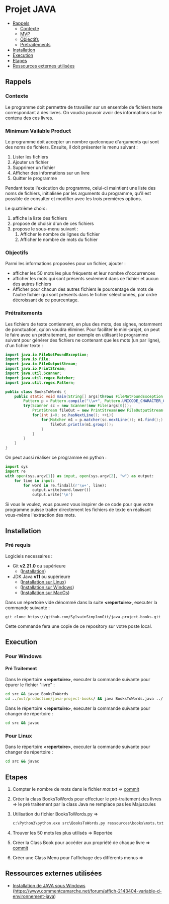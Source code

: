 # Projet JAVA

- [Rappels](#rappels)
  - [Contexte](#contexte)
  - [MVP](#mvp)
  - [Objectifs](#objectifs)
  - [Prétraitements](#pretraitements)
- [Installation](#installation)
- [Execution](#execution)
- [Etapes](#etapes)
- [Ressources externes utilisées](#ressources-externes-utilisées)

<!-- toc -->

## Rappels

### Contexte

Le programme doit permettre de travailler sur un ensemble de fichiers texte correspondant à des livres. On voudra pouvoir avoir des informations sur le contenu des ces livres.

### Minimum Vailable Product

Le programme doit accepter un nombre quelconque d'arguments qui sont des noms de fichiers. Ensuite, il doit présenter le menu suivant :

1. Lister les fichiers
2. Ajouter un fichier
3. Supprimer un fichier
4. Afficher des informations sur un livre
5. Quitter le programme

Pendant toute l'exécution du programme, celui-ci maintient une liste des noms de fichiers, initialisée par les arguments du programme, qu'il est possible de consulter et modifier avec les trois premières options.

Le quatrième choix :

1. affiche la liste des fichiers
2. propose de choisir d'un de ces fichiers
3. propose le sous-menu suivant :
    1. Afficher le nombre de lignes du fichier
    2. Afficher le nombre de mots du fichier

### Objectifs

Parmi les informations proposées pour un fichier, ajouter :

- afficher les 50 mots les plus fréquents et leur nombre d'occurrences
- afficher les mots qui sont présents seulement dans ce fichier et aucun des autres fichiers
- Afficher pour chacun des autres fichiers le pourcentage de mots de l'autre fichier qui sont présents dans le fichier sélectionnés, par ordre décroissant de ce pourcentage.

### Prétraitements

Les fichiers de texte contiennent, en plus des mots, des signes, notamment de ponctuation, qu'on voudra éliminer. Pour faciliter le mini-projet, on peut le faire avec un prétraitement, par exemple en utilisant le programme suivant pour générer des fichiers ne contenant que les mots (un par ligne), d'un fichier texte :

```java
import java.io.FileNotFoundException;
import java.io.File;
import java.io.FileOutputStream;
import java.io.PrintStream;
import java.util.Scanner;
import java.util.regex.Matcher;
import java.util.regex.Pattern;

public class BooksToWords {
    public static void main(String[] args)throws FileNotFoundException {
        Pattern p = Pattern.compile("\\w+", Pattern.UNICODE_CHARACTER_CLASS);
        try(Scanner sc = new Scanner(new File(args[0]));
            PrintStream fileOut = new PrintStream(new FileOutputStream(args[1]))){
            for(int i=0; sc.hasNextLine(); ++i){
                for(Matcher m1 = p.matcher(sc.nextLine()); m1.find();) {
                    fileOut.println(m1.group());
                }
            }
        }
    }
}
```

On peut aussi réaliser ce programme en python :

```python
import sys
import re
with open(sys.argv[1]) as input, open(sys.argv[2], "w") as output:
    for line in input:
        for word in re.findall(r'\w+', line):
            output.write(word.lower())
            output.write('\n')
```

Si vous le voulez, vous pouvez vous inspirer de ce code pour que votre programme puisse traiter directement les fichiers de texte en réalisant vous-même l'extraction des mots.

## Installation

### Pré requis

Logiciels necessaires :

- Git **v2.21.0** ou supérieure
  - ([Installation](https://git-scm.com/downloads))
- JDK Java **v11** ou supérieure
  - ([Installation sur Linux](https://docs.oracle.com/en/java/javase/11/install/installation-jdk-linux-platforms.html#GUID-737A84E4-2EFF-4D38-8E60-3E29D1B884B8))
  - ([Installation sur Windows](https://docs.oracle.com/en/java/javase/11/install/installation-jdk-microsoft-windows-platforms.html#GUID-A7E27B90-A28D-4237-9383-A58B416071CA))
  - ([Installation sur MacOs](https://docs.oracle.com/en/java/javase/11/install/installation-jdk-macos.html#GUID-2FE451B0-9572-4E38-A1A5-568B77B146DE))

Dans un répertoire vide dénommé dans la suite **\<repertoire\>**, executer la commande suivante :

```git
git clone https://github.com/SylvainSimplonGit/java-project-books.git
```

Cette commande fera une copie de ce repository sur votre poste local.

## Execution

### Pour Windows

#### Pré Traitement

Dans le répertoire **\<repertoire\>**, executer la commande suivante pour épurer le fichier "livre" :

```cmd
cd src && javac BooksToWords
cd ../out/production/java-project-books/ && java BooksToWords.java ../..
```

Dans le répertoire **\<repertoire\>**, executer la commande suivante pour changer de répertoire :

```cmd
cd src && javac 
```

### Pour Linux

Dans le répertoire **\<repertoire\>**, executer la commande suivante pour changer de répertoire :

```bash
cd src && javac 
```

## Etapes

1. Compter le nombre de mots dans le fichier *mot.txt* => [commit](https://github.com/SylvainSimplonGit/java-project-books/commit/72cd14796d016956a8ed3b6b4046c7375b6caf06)
1. Créer la class BooksToWords pour effectuer le pré-traitement des livres => le pré traitement par la class Java ne remplace pas les Majuscules
1. Utilisation du fichier BooksToWords.py => 

    ```cmd
    c:\Python3\python.exe src\BooksToWords.py ressources\books\mots.txt ressources\books\mots.epure.txt
    ```

1. Trouver les 50 mots les plus utilisés => Reportée
1. Créer la Class Book pour accéder aux propriété de chaque livre => [commit](https://github.com/SylvainSimplonGit/java-project-books/commit/d85e8edf71c4a05766a9ca5caeb648b6b6d42af7)
1. Créer une Class Menu pour l'affichage des différents menus => 

## Ressources externes utilisées

- [Installation de JAVA sous Windows](https://superuser.com/a/1317117)
(https://www.commentcamarche.net/forum/affich-2143404-variable-d-environnement-java)
